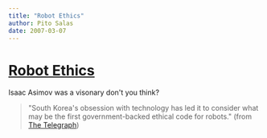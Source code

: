 ```yaml
---
title: "Robot Ethics"
author: Pito Salas
date: 2007-03-07
---
```

# [Robot Ethics](None)




Isaac Asimov was a visonary don't you think?

> "South Korea's obsession with technology has led it to consider what may be
> the first government-backed ethical code for robots." (from [The
> Telegraph](<http://www.telegraph.co.uk/core/Content/displayPrintable.jhtml;jsessionid=2RJPCERC15CLHQFIQMFSFF4AVCBQ0IV0?xml=/news/2007/03/07/wkorea107.xml&site=5&page=0>))


